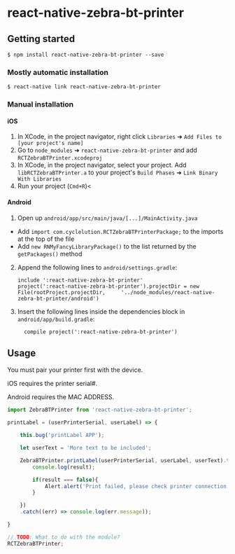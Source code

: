 
# react-native-zebra-bt-printer

## Getting started

`$ npm install react-native-zebra-bt-printer --save`

### Mostly automatic installation

`$ react-native link react-native-zebra-bt-printer`

### Manual installation


#### iOS

1. In XCode, in the project navigator, right click `Libraries` ➜ `Add Files to [your project's name]`
2. Go to `node_modules` ➜ `react-native-zebra-bt-printer` and add `RCTZebraBTPrinter.xcodeproj`
3. In XCode, in the project navigator, select your project. Add `libRCTZebraBTPrinter.a` to your project's `Build Phases` ➜ `Link Binary With Libraries`
4. Run your project (`Cmd+R`)<

#### Android

1. Open up `android/app/src/main/java/[...]/MainActivity.java`
  - Add `import com.cyclelution.RCTZebraBTPrinterPackage;` to the imports at the top of the file
  - Add `new RNMyFancyLibraryPackage()` to the list returned by the `getPackages()` method
2. Append the following lines to `android/settings.gradle`:
  	```
  	include ':react-native-zebra-bt-printer'
  	project(':react-native-zebra-bt-printer').projectDir = new File(rootProject.projectDir, 	'../node_modules/react-native-zebra-bt-printer/android')
  	```
3. Insert the following lines inside the dependencies block in `android/app/build.gradle`:
  	```
      compile project(':react-native-zebra-bt-printer')
  	```


## Usage

You must pair your printer first with the device.

iOS requires the printer serial#.

Android requires the MAC ADDRESS.

```javascript
import ZebraBTPrinter from 'react-native-zebra-bt-printer';

printLabel = (userPrinterSerial, userLabel) => {

	this.bug('printLabel APP');

	let userText = 'More text to be included';

	ZebraBTPrinter.printLabel(userPrinterSerial, userLabel, userText).then((result) => {
    	console.log(result);

    	if(result === false){
    		Alert.alert('Print failed, please check printer connection');
    	}

  	})
  	.catch((err) => console.log(err.message));

}

// TODO: What to do with the module?
RCTZebraBTPrinter;
```
  